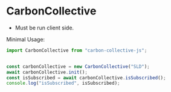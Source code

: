 # CarbonCollective

- Must be run client side.


Minimal Usage:

```jsx
import CarbonCollective from "carbon-collective-js";


const carbonCollective = new CarbonCollective("SLD");
await carbonCollective.init();
const isSubscribed = await carbonCollective.isSubscribed();
console.log("isSubscribed", isSubscribed);
```